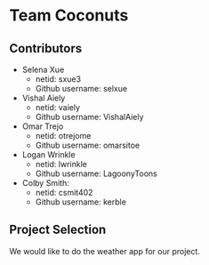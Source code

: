 # Team Coconuts

## Contributors
* Selena Xue
    * netid: sxue3
    * Github username: selxue
* Vishal Aiely
    * netid: vaiely
    * Github username: VishalAiely
* Omar Trejo
    * netid: otrejome
    * Github username: omarsitoe
* Logan Wrinkle
    * netid: lwrinkle
    * Github username: LagoonyToons
* Colby Smith:
    * netid: csmit402
    * Github username: kerble

## Project Selection
We would like to do the weather app for our project.
